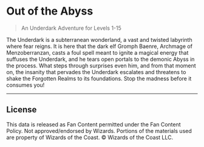 # Out of the Abyss

> An Underdark Adventure for Levels 1-15

The Underdark is a subterranean wonderland, a vast and twisted labyrinth where fear reigns. It is here that the dark elf Gromph Baenre, Archmage of Menzoberranzan, casts a foul spell meant to ignite a magical energy that suffuses the Underdark, and he tears open portals to the demonic Abyss in the process. What steps through surprises even him, and from that moment on, the insanity that pervades the Underdark escalates and threatens to shake the Forgotten Realms to its foundations. Stop the madness before it consumes you!

---

## License

This data is released as Fan Content permitted under the Fan Content Policy. Not approved/endorsed by Wizards. Portions of the materials used are property of Wizards of the Coast. © Wizards of the Coast LLC.
